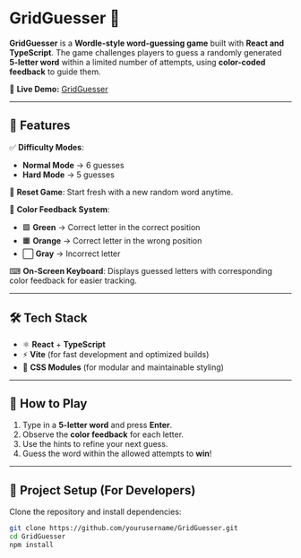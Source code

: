 # **GridGuesser 🎯**  
**GridGuesser** is a **Wordle-style word-guessing game** built with **React and TypeScript**. The game challenges players to guess a randomly generated **5-letter word** within a limited number of attempts, using **color-coded feedback** to guide them.  

🔗 **Live Demo:** [GridGuesser](https://gridguesser.vercel.app/)  

---

## 🚀 **Features**  
✅ **Difficulty Modes**:  
   - **Normal Mode** → 6 guesses  
   - **Hard Mode** → 5 guesses  

🔄 **Reset Game**: Start fresh with a new random word anytime.  

🎨 **Color Feedback System**:  
   - 🟩 **Green** → Correct letter in the correct position  
   - 🟧 **Orange** → Correct letter in the wrong position  
   - ⬜ **Gray** → Incorrect letter  

⌨ **On-Screen Keyboard**: Displays guessed letters with corresponding color feedback for easier tracking.  

---

## 🛠 **Tech Stack**  
- ⚛ **React** + **TypeScript**  
- ⚡ **Vite** (for fast development and optimized builds)  
- 🎨 **CSS Modules** (for modular and maintainable styling)  

---

## 📜 **How to Play**  
1. Type in a **5-letter word** and press **Enter**.  
2. Observe the **color feedback** for each letter.  
3. Use the hints to refine your next guess.  
4. Guess the word within the allowed attempts to **win**!  

---

## 📂 **Project Setup (For Developers)**  
Clone the repository and install dependencies:  
```sh
git clone https://github.com/yourusername/GridGuesser.git
cd GridGuesser
npm install
